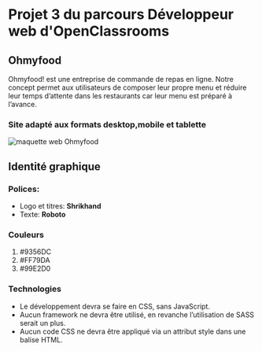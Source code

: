 # Projet 3 du parcours Développeur web d'OpenClassrooms
## Ohmyfood
Ohmyfood! est une entreprise de commande de repas en ligne. Notre concept permet aux utilisateurs de composer leur propre menu et réduire leur temps d’attente dans les restaurants car leur menu est préparé à l’avance.
### Site adapté aux formats desktop,mobile et tablette
![maquette web Ohmyfood](https://github.com/amine-asfar/OhMyFood/blob/main/images/maquettes/version%20Desktop.png)
## Identité graphique
### Polices:
- Logo et titres: **Shrikhand**
- Texte: **Roboto**
### Couleurs
1. #9356DC
2. #FF79DA
3. #99E2D0
### Technologies
- Le développement devra se faire en CSS, sans JavaScript.
- Aucun framework ne devra être utilisé, en revanche l’utilisation de SASS serait un plus.
- Aucun code CSS ne devra être appliqué via un attribut style dans une balise HTML.

